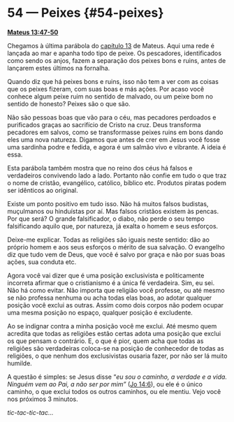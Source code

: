 # 54 — Peixes {#54-peixes}

[**Mateus 13:47-50**](http://bibliaonline.com.br/acf/mt/13/47-50)

Chegamos à última parábola do [capítulo 13](http://bibliaonline.com.br/acf/mt/13) de Mateus. Aqui uma rede é lançada ao mar e apanha todo tipo de peixe. Os pescadores, identificados como sendo os anjos, fazem a separação dos peixes bons e ruins, antes de lançarem estes últimos na fornalha.

Quando diz que há peixes bons e ruins, isso não tem a ver com as coisas que os peixes fizeram, com suas boas e más ações. Por acaso você conhece algum peixe ruim no sentido de malvado, ou um peixe bom no sentido de honesto? Peixes são o que são.

Não são pessoas boas que vão para o céu, mas pecadores perdoados e purificados graças ao sacrifício de Cristo na cruz. Deus transforma pecadores em salvos, como se transformasse peixes ruins em bons dando eles uma nova natureza. Digamos que antes de crer em Jesus você fosse uma sardinha podre e fedida, e agora é um salmão vivo e vibrante. A ideia é essa.

Esta parábola também mostra que no reino dos céus há falsos e verdadeiros convivendo lado a lado. Portanto não confie em tudo o que traz o nome de cristão, evangélico, católico, bíblico etc. Produtos piratas podem ser idênticos ao original.

Existe um ponto positivo em tudo isso. Não há muitos falsos budistas, muçulmanos ou hinduístas por aí. Mas falsos cristãos existem às pencas. Por que será? O grande falsificador, o diabo, não perde o seu tempo falsificando aquilo que, por natureza, já exalta o homem e seus esforços.

Deixe-me explicar. Todas as religiões são iguais neste sentido: dão ao próprio homem e aos seus esforços o mérito de sua salvação. O evangelho diz que tudo vem de Deus, que você é salvo por graça e não por suas boas ações, sua conduta etc.

Agora você vai dizer que é uma posição exclusivista e politicamente incorreta afirmar que o cristianismo é a única fé verdadeira. Sim, eu sei. Não há como evitar. Não importa que religião você professe, ou até mesmo se não professa nenhuma ou acha todas elas boas, ao adotar qualquer posição você exclui as outras. Assim como dois corpos não podem ocupar uma mesma posição no espaço, qualquer posição é excludente.

Ao se indignar contra a minha posição você me exclui. Até mesmo quem acredita que todas as religiões estão certas adota uma posição que exclui os que pensam o contrário. E, o que é pior, quem acha que todas as religiões são verdadeiras coloca-se na posição de conhecedor de todas as religiões, o que nenhum dos exclusivistas ousaria fazer, por não ser lá muito humilde.

A questão é simples: se Jesus disse “_eu sou o caminho, a verdade e a vida. Ninguém vem ao Pai, a não ser por mim”_ ([Jo 14:6](http://bibliaonline.com.br/acf/jo/14/6)), ou ele é o único caminho, o que exclui todos os outros caminhos, ou ele mentiu. Vejo você nos próximos 3 minutos.

_tic-tac-tic-tac..._